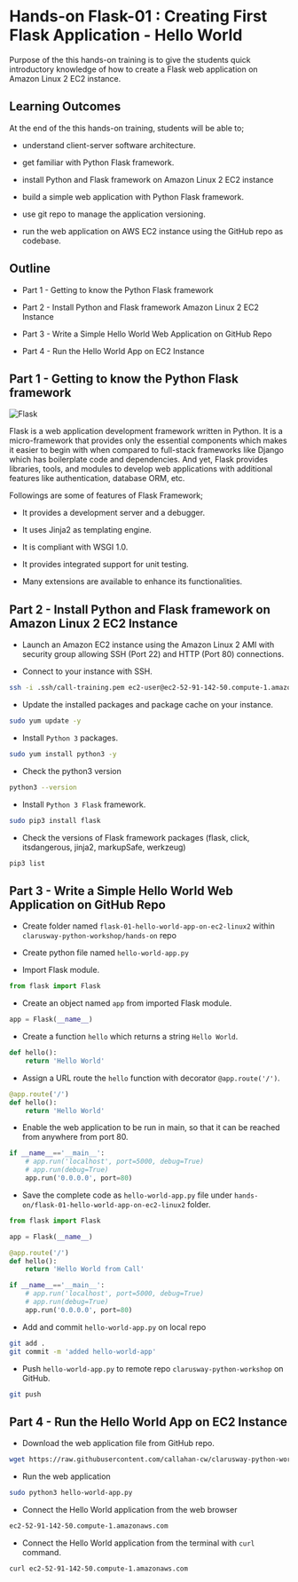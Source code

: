 # Hands-on Flask-01 : Creating First Flask Application - Hello World

Purpose of the this hands-on training is to give the students quick introductory knowledge of how to create a Flask web application on Amazon Linux 2 EC2 instance. 

## Learning Outcomes

At the end of the this hands-on training, students will be able to;

- understand client-server software architecture.

- get familiar with Python Flask framework.

- install Python and Flask framework on Amazon Linux 2 EC2 instance

- build a simple web application with Python Flask framework.

- use git repo to manage the application versioning.

- run the web application on AWS EC2 instance using the GitHub repo as codebase.

## Outline

- Part 1 - Getting to know the Python Flask framework

- Part 2 - Install Python and Flask framework Amazon Linux 2 EC2 Instance 

- Part 3 - Write a Simple Hello World Web Application on GitHub Repo

- Part 4 - Run the Hello World App on EC2 Instance


## Part 1 - Getting to know the Python Flask framework

![Flask](./flask.png)

Flask is a web application development framework written in Python. It is a micro-framework that provides only the essential components which makes it easier to begin with when compared to full-stack frameworks like Django which has boilerplate code and dependencies.
And yet, Flask provides libraries, tools, and modules to develop web applications with additional features like authentication, database ORM, etc. 

Followings are some of features of Flask Framework;

- It provides a development server and a debugger.

- It uses Jinja2 as templating engine.

- It is compliant with WSGI 1.0.

- It provides integrated support for unit testing.

- Many extensions are available to enhance its functionalities.

## Part 2 - Install Python and Flask framework on Amazon Linux 2 EC2 Instance 

- Launch an Amazon EC2 instance using the Amazon Linux 2 AMI with security group allowing SSH (Port 22) and HTTP (Port 80) connections.

- Connect to your instance with SSH.

```bash
ssh -i .ssh/call-training.pem ec2-user@ec2-52-91-142-50.compute-1.amazonaws.com
```

- Update the installed packages and package cache on your instance.

```bash
sudo yum update -y
```

- Install `Python 3` packages.

```bash
sudo yum install python3 -y
```

- Check the python3 version

```bash
python3 --version
```

- Install `Python 3 Flask` framework.

```bash
sudo pip3 install flask
```

- Check the versions of Flask framework packages (flask, click, itsdangerous, jinja2, markupSafe, werkzeug)

```bash
pip3 list
```

## Part 3 - Write a Simple Hello World Web Application on GitHub Repo

- Create folder named `flask-01-hello-world-app-on-ec2-linux2` within `clarusway-python-workshop/hands-on` repo

- Create python file named `hello-world-app.py`

- Import Flask module.

```python
from flask import Flask
```

- Create an object named `app` from imported Flask module.

```python
app = Flask(__name__)
```

- Create a function `hello` which returns a string `Hello World`.

```python
def hello():
    return 'Hello World'
```

- Assign a URL route the `hello` function with decorator `@app.route('/')`.

```python
@app.route('/')
def hello():
    return 'Hello World'
```

- Enable the web application to be run in main, so that it can be reached from anywhere from port 80.

```python
if __name__=='__main__':
    # app.run('localhost', port=5000, debug=True)
    # app.run(debug=True)
    app.run('0.0.0.0', port=80)
```

- Save the complete code as `hello-world-app.py` file under `hands-on/flask-01-hello-world-app-on-ec2-linux2` folder.

```python
from flask import Flask

app = Flask(__name__)

@app.route('/')
def hello():
    return 'Hello World from Call'

if __name__=='__main__':
    # app.run('localhost', port=5000, debug=True)
    # app.run(debug=True)
    app.run('0.0.0.0', port=80)
```

- Add and commit `hello-world-app.py` on local repo

```bash
git add .
git commit -m 'added hello-world-app'
```

- Push `hello-world-app.py` to remote repo `clarusway-python-workshop` on GitHub.

```bash
git push
```

## Part 4 - Run the Hello World App on EC2 Instance

- Download the web application file from GitHub repo.

```bash
wget https://raw.githubusercontent.com/callahan-cw/clarusway-python-workshop/master/hands-on/flask-01-hello-world-app-on-ec2-linux2/hello-world-app.py
```

- Run the web application

```bash
sudo python3 hello-world-app.py
```

- Connect the Hello World application from the web browser

```bash
ec2-52-91-142-50.compute-1.amazonaws.com
```

- Connect the Hello World application from the terminal with `curl` command.

```bash
curl ec2-52-91-142-50.compute-1.amazonaws.com
```